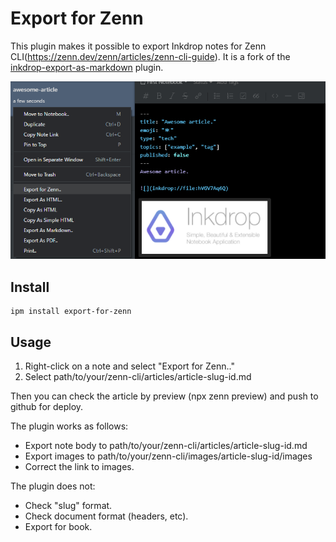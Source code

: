# Export for Zenn

This plugin makes it possible to export Inkdrop notes for Zenn CLI(https://zenn.dev/zenn/articles/zenn-cli-guide).
It is a fork of the [inkdrop-export-as-markdown](https://github.com/inkdropapp/inkdrop-export-as-markdown) plugin.

![](./media/menu.png)

## Install

```
ipm install export-for-zenn
```

## Usage
1. Right-click on a note and select "Export for Zenn.."
2. Select path/to/your/zenn-cli/articles/article-slug-id.md

Then you can check the article by preview (npx zenn preview) and push to github for deploy.

The plugin works as follows:
- Export note body to path/to/your/zenn-cli/articles/article-slug-id.md
- Export images to path/to/your/zenn-cli/images/article-slug-id/images
- Correct the link to images.

The plugin does not:
- Check "slug" format.
- Check document format (headers, etc).
- Export for book.